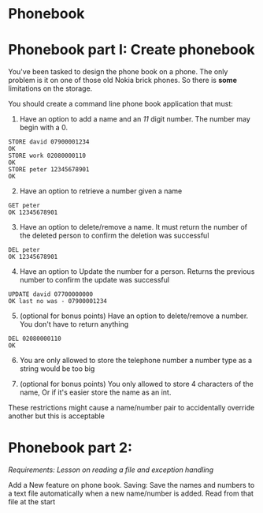 # Phonebook

# Phonebook part I: Create phonebook
You've been tasked to design the phone book on a phone. 
The only problem is it on one of those old Nokia brick phones. So there is **some** limitations on the storage.


You should create a command line phone book application that must:
1. Have an option to add a name and an *11* digit number. The number may begin with a 0.
```
STORE david 07900001234
OK
STORE work 02080000110
OK
STORE peter 12345678901
OK
```
2. Have an option to retrieve a number given a name
```
GET peter
OK 12345678901
```
3. Have an option to delete/remove a name. It must return the number of the deleted person to confirm the deletion was successful
```
DEL peter
OK 12345678901
```
4. Have an option to Update the number for a person. Returns the previous number to confirm the update was successful  
```
UPDATE david 07700000000
OK last no was - 07900001234
```

5. (optional for bonus points) Have an option to delete/remove a number. You don't have to return anything
```
DEL 02080000110
OK
```

6. You are only allowed to store the telephone number a number type as a string would be too big  

7.  (optional for bonus points) You only allowed to store 4 characters of the name, Or if it's easier store the name as an int.




These restrictions might cause a name/number pair to accidentally override another but this is acceptable  

# Phonebook part 2:
*Requirements: Lesson on reading a file and exception handling*

Add a New feature on phone book. Saving: Save the names and numbers to a text file automatically when a new name/number is added. Read from that file at the start
